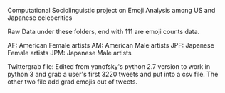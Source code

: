 Computational Sociolinguistic project on Emoji Analysis among US and Japanese celeberities

Raw Data under these folders, end with 111 are emoji counts data.

AF: American Female artists
AM: American Male artists
JPF: Japanese Female artists
JPM: Japanese Male artists

Twittergrab file: Edited from yanofsky's python 2.7 version to work in python 3 and grab a user's first 3220 tweets and put into a csv file.
The other two file add grad emojis out of tweets.
